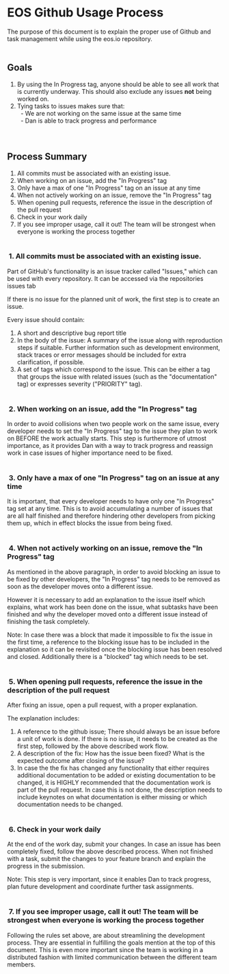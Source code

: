 
# EOS Github Usage Process

The purpose of this document is to explain the proper use of Github and task management while using the eos.io repository.
<br/><br/>
## Goals

1. By using the In Progress tag, anyone should be able to see all work that is currently underway.  This should also exclude any issues **not** being worked on.<br/>
2. Tying tasks to issues makes sure that:<br/>
&nbsp;&nbsp;- We are not working on the same issue at the same time<br/>
&nbsp;&nbsp;- Dan is able to track progress and performance<br/>
<br/><br/>
## Process Summary

1. All commits must be associated with an existing issue.
2. When working on an issue, add the &quot;In Progress&quot; tag
3. Only have a max of one &quot;In Progress&quot; tag on an issue at any time
4. When not actively working on an issue, remove the &quot;In Progress&quot; tag
5. When opening pull requests, reference the issue in the description of the pull request
6. Check in your work daily
7. If you see improper usage, call it out! The team will be strongest when everyone is working the process together
<br/><br/>
### &nbsp;1. All commits must be associated with an existing issue.

Part of GitHub&#39;s functionality is an issue tracker called &quot;Issues,&quot; which can be used with every repository. It can be accessed via the repositories issues tab

If there is no issue for the planned unit of work, the first step is to create an issue.

Every issue should contain:

1. A short and descriptive bug report title
2. In the body of the issue: A summary of the issue along with reproduction steps if suitable. Further information such as development environment, stack traces or error messages should be included for extra clarification, if possible.
3. A set of tags which correspond to the issue. This can be either a tag that groups the issue with related issues (such as the &quot;documentation&quot; tag) or expresses severity (&quot;PRIORITY&quot; tag).
<br/><br/>
### &nbsp;2. When working on an issue, add the &quot;In Progress&quot; tag

In order to avoid collisions when two people work on the same issue, every developer needs to set the &quot;In Progress&quot; tag to the issue they plan to work on BEFORE the work actually starts. This step is furthermore of utmost importance, as it provides Dan with a way to track progress and reassign work in case issues of higher importance need to be fixed.
<br/><br/>
### &nbsp;3. Only have a max of one &quot;In Progress&quot; tag on an issue at any time

It is important, that every developer needs to have only one &quot;In Progress&quot; tag set at any time. This is to avoid accumulating a number of issues that are all half finished and therefore hindering other developers from picking them up, which in effect blocks the issue from being fixed.
<br/><br/>
### &nbsp;4. When not actively working on an issue, remove the &quot;In Progress&quot; tag

As mentioned in the above paragraph, in order to avoid blocking an issue to be fixed by other developers, the &quot;In Progress&quot; tag needs to be removed as soon as the developer moves onto a different issue.

However it is necessary to add an explanation to the issue itself which explains, what work has been done on the issue, what subtasks have been finished and why the developer moved onto a different issue instead of finishing the task completely.

Note: In case there was a block that made it impossible to fix the issue in the first time, a reference to the blocking issue has to be included in the explanation so it can be revisited once the blocking issue has been resolved and closed. Additionally there is a &quot;blocked&quot; tag which needs to be set.
<br/><br/>
### &nbsp;5. When opening pull requests, reference the issue in the description of the pull request

After fixing an issue, open a pull request, with a proper explanation.

The explanation includes:

1. A reference to the github issue; There should always be an issue before a unit of work is done. If there is no issue, it needs to be created as the first step, followed by the above described work flow.
2. A description of the fix: How has the issue been fixed? What is the expected outcome after closing of the issue?
3. In case the the fix has changed any functionality that either requires additional documentation to be added or existing documentation to be changed, it is HIGHLY recommended that the documentation work is part of the pull request. In case this is not done, the description needs to include keynotes on what documentation is either missing or which documentation needs to be changed.
<br/><br/>
### &nbsp;6. Check in your work daily

At the end of the work day, submit your changes. In case an issue has been completely fixed, follow the above described process. When not finished with a task, submit the changes to your feature branch and explain the progress in the submission.

Note: This step is very important, since it enables Dan to track progress, plan future development and coordinate further task assignments.
<br/><br/>
### &nbsp;7. If you see improper usage, call it out! The team will be strongest when everyone is working the process together

Following the rules set above, are about streamlining the development process. They are essential in fulfilling the goals mention at the top of this document. This is even more important since the team is working in a distributed fashion with limited communication between the different team members.

